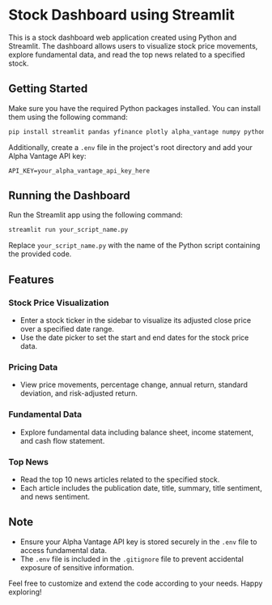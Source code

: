 # Stock Dashboard using Streamlit

This is a stock dashboard web application created using Python and Streamlit. The dashboard allows users to visualize stock price movements, explore fundamental data, and read the top news related to a specified stock.

## Getting Started

Make sure you have the required Python packages installed. You can install them using the following command:

```bash
pip install streamlit pandas yfinance plotly alpha_vantage numpy python-dotenv stocknews
```

Additionally, create a `.env` file in the project's root directory and add your Alpha Vantage API key:

```env
API_KEY=your_alpha_vantage_api_key_here
```

## Running the Dashboard

Run the Streamlit app using the following command:

```bash
streamlit run your_script_name.py
```

Replace `your_script_name.py` with the name of the Python script containing the provided code.

## Features

### Stock Price Visualization

- Enter a stock ticker in the sidebar to visualize its adjusted close price over a specified date range.
- Use the date picker to set the start and end dates for the stock price data.

### Pricing Data

- View price movements, percentage change, annual return, standard deviation, and risk-adjusted return.

### Fundamental Data

- Explore fundamental data including balance sheet, income statement, and cash flow statement.

### Top News

- Read the top 10 news articles related to the specified stock.
- Each article includes the publication date, title, summary, title sentiment, and news sentiment.

## Note

- Ensure your Alpha Vantage API key is stored securely in the `.env` file to access fundamental data.
- The `.env` file is included in the `.gitignore` file to prevent accidental exposure of sensitive information.

Feel free to customize and extend the code according to your needs. Happy exploring!
